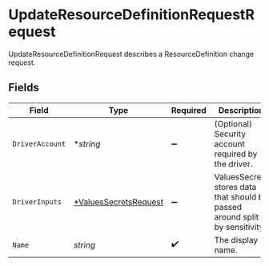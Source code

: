 # UpdateResourceDefinitionRequestRequest

UpdateResourceDefinitionRequest describes a ResourceDefinition change request.


## Fields

| Field                                                                        | Type                                                                         | Required                                                                     | Description                                                                  |
| ---------------------------------------------------------------------------- | ---------------------------------------------------------------------------- | ---------------------------------------------------------------------------- | ---------------------------------------------------------------------------- |
| `DriverAccount`                                                              | **string*                                                                    | :heavy_minus_sign:                                                           | (Optional) Security account required by the driver.                          |
| `DriverInputs`                                                               | [*ValuesSecretsRequest](../../models/shared/valuessecretsrequest.md)         | :heavy_minus_sign:                                                           | ValuesSecrets stores data that should be passed around split by sensitivity. |
| `Name`                                                                       | *string*                                                                     | :heavy_check_mark:                                                           | The display name.                                                            |